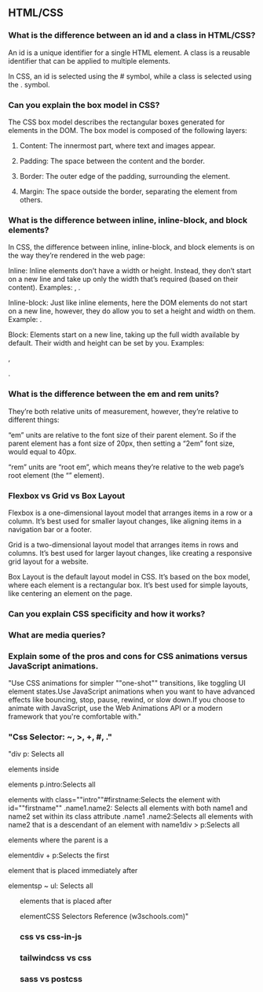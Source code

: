 ## HTML/CSS

### What is the difference between an id and a class in HTML/CSS?
<!-- id: 0et0}@IR,], noteType: Basic-66869 -->

An id is a unique identifier for a single HTML element.
A class is a reusable identifier that can be applied to multiple elements.

In CSS, an id is selected using the # symbol, while a class is selected using the . symbol.

### Can you explain the box model in CSS?
<!-- id: a!hfOCYM!!, noteType: Basic-66869 -->

The CSS box model describes the rectangular boxes generated for elements in the DOM. The box model is composed of the following layers:

1. Content: The innermost part, where text and images appear.

2. Padding: The space between the content and the border.

3. Border: The outer edge of the padding, surrounding the element.

4. Margin: The space outside the border, separating the element from others.

### What is the difference between inline, inline-block, and block elements?
<!-- id: N!|Y0|U?|a, noteType: Basic-66869 -->

In CSS, the difference between inline, inline-block, and block elements is on the way they’re rendered in the web page:

Inline: Inline elements don’t have a width or height. Instead, they don’t start on a new line and take up only the width that’s required (based on their content). Examples: <span>, <a>.

Inline-block: Just like inline elements, here the DOM elements do not start on a new line, however, they do allow you to set a height and width on them. Example: <img>.

Block: Elements start on a new line, taking up the full width available by default. Their width and height can be set by you. Examples: <div>, <p>.

### What is the difference between the em and rem units?
<!-- id: M{HCKbf4gg, noteType: Basic-66869 -->

They’re both relative units of measurement, however, they’re relative to different things:

“em” units are relative to the font size of their parent element. So if the parent element has a font size of 20px, then setting a “2em” font size, would equal to 40px.

“rem” units are “root em”, which means they’re relative to the web page’s root element (the “<html>” element).

### Flexbox vs Grid vs Box Layout
<!-- id: T.F]!|Pt]=, noteType: Basic-66869 -->

Flexbox is a one-dimensional layout model that arranges items in a row or a column. It’s best used for smaller layout changes, like aligning items in a navigation bar or a footer.

Grid is a two-dimensional layout model that arranges items in rows and columns. It’s best used for larger layout changes, like creating a responsive grid layout for a website.

Box Layout is the default layout model in CSS. It’s based on the box model, where each element is a rectangular box. It’s best used for simple layouts, like centering an element on the page.

### Can you explain CSS specificity and how it works?
<!-- id: 1;F_A1PB2H, noteType: Basic-66869 -->



### What are media queries?
<!-- id: Sqtsume:j!, noteType: Basic-66869 -->



### Explain some of the pros and cons for CSS animations versus JavaScript animations.
<!-- id: wS1usH;.%,, noteType: Basic-66869 -->

"Use CSS animations for simpler ""one-shot"" transitions, like toggling UI element states.Use JavaScript animations when you want to have advanced effects like bouncing, stop, pause, rewind, or slow down.If you choose to animate with JavaScript, use the Web Animations API or a modern framework that you're comfortable with."

### "Css Selector: ~, >, +, #, ."
<!-- id: I=(rs!mcK2, noteType: Basic-66869 -->

"div p: Selects all <p> elements inside <div> elements p.intro:Selects all <p> elements with class=""intro""#firstname:Selects the element with id=""firstname"" .name1.name2: Selects all elements with both name1 and name2 set within its class attribute .name1 .name2:Selects all elements with name2 that is a descendant of an element with name1div > p:Selects all <p> elements where the parent is a <div> elementdiv + p:Selects the first <p> element that is placed immediately after <div> elementsp ~ ul: Selects all <ul> elements that is placed after <p> elementCSS Selectors Reference (w3schools.com)"

### css vs css-in-js
<!-- id: d:7nK*Ymy9, noteType: Basic-66869 -->



### tailwindcss vs css
<!-- id: zWjYlzDs.H, noteType: Basic-66869 -->



### sass vs postcss
<!-- id: BU66(j|7Q6, noteType: Basic-66869 -->
